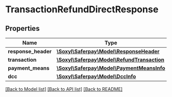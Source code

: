 # TransactionRefundDirectResponse

## Properties
Name | Type | Description | Notes
------------ | ------------- | ------------- | -------------
**response_header** | [**\Soxyl\Saferpay\Model\ResponseHeader**](ResponseHeader.md) |  | 
**transaction** | [**\Soxyl\Saferpay\Model\RefundTransaction**](RefundTransaction.md) |  | 
**payment_means** | [**\Soxyl\Saferpay\Model\PaymentMeansInfo**](PaymentMeansInfo.md) |  | 
**dcc** | [**\Soxyl\Saferpay\Model\DccInfo**](DccInfo.md) |  | [optional] 

[[Back to Model list]](../README.md#documentation-for-models) [[Back to API list]](../README.md#documentation-for-api-endpoints) [[Back to README]](../README.md)


